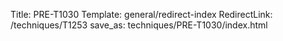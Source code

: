 Title: PRE-T1030
Template: general/redirect-index
RedirectLink: /techniques/T1253
save_as: techniques/PRE-T1030/index.html